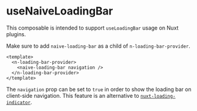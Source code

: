 # useNaiveLoadingBar

This composable is intended to support `useLoadingBar` usage on Nuxt plugins.

Make sure to add `naive-loading-bar` as a child of `n-loading-bar-provider`.

```vue
<template>
  <n-loading-bar-provider>
    <naive-loading-bar navigation />
  </n-loading-bar-provider>
</template>
```

The `navigation` prop can be set to `true` in order to show the loading bar on client-side navigation. This feature is an alternative to [`nuxt-loading-indicator`](https://nuxt.com/docs/api/components/nuxt-loading-indicator).

